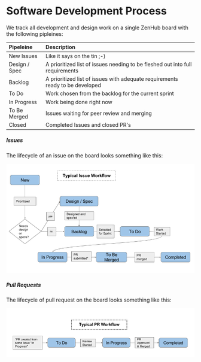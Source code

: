 # Software Development Process

We track all development and design work on a single ZenHub board with the following pipleines:

| Pipeleine     | Description                                                                   |
|:--------------|:------------------------------------------------------------------------------|
| New Issues    | Like it says on the tin ;-)                                                   |
| Design / Spec | A prioritized list of issues needing to be fleshed out into full requirements |
| Backlog       | A prioritized list of issues with adequate requirements ready to be developed |
| To Do         | Work chosen from the backlog for the current sprint                           |
| In Progress   | Work being done right now                                                     |
| To Be Merged  | Issues waiting for peer review and merging                                    |
| Closed        | Completed Issues and closed PR's                                              |

##### Issues

The lifecycle of an issue on the board looks something like this:

![Issue Workflow](../images/issue-workflow.png)

##### Pull Requests

The lifecycle of pull request on the board looks something like this:

![PR Workflow](../images/pr-workflow.png)

<!-- These images can be edited here: https://docs.google.com/a/learnersguild.org/presentation/d/1P2jYADEsBalKP0i5A2zLiw-zyC8gv1iwXIcyudL9WpU/edit?usp=sharing -->
